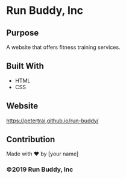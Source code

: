 # Run Buddy, Inc

## Purpose
A website that offers fitness training services. 

## Built With
* HTML
* CSS

## Website
https://petertrai.github.io/run-buddy/

## Contribution
Made with ❤️ by [your name]

### ©️2019 Run Buddy, Inc 
